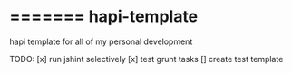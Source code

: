 =======
hapi-template
=============

hapi template for all of my personal development

TODO:
[x] run jshint selectively
[x] test grunt tasks
[] create test template
